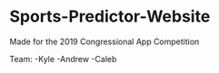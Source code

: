 # Sports-Predictor-Website
Made for the 2019 Congressional App Competition

Team:
-Kyle
-Andrew
-Caleb
